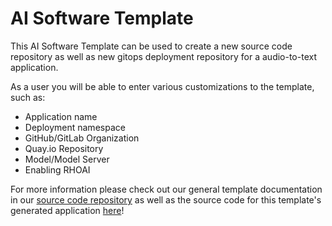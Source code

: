 # AI Software Template

This AI Software Template can be used to create a new source code repository as well as new gitops deployment repository for a audio-to-text application.

As a user you will be able to enter various customizations to the template, such as:

- Application name
- Deployment namespace
- GitHub/GitLab Organization
- Quay.io Repository
- Model/Model Server
- Enabling RHOAI


For more information please check out our general template documentation in our [source code repository](https://github.com/redhat-ai-dev/ai-lab-template) as well as the source code for this template's generated application [here]()!